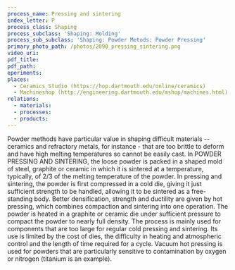```yaml
---
process_name: Pressing and sintering
index_letter: P
process_class: Shaping
process_subclass: 'Shaping: Molding'
process_sub_subclass: 'Shaping: Powder Metods: Powder Pressing'
primary_photo_path: /photos/2090_pressing_sintering.png
video_uri:
pdf_title:
pdf_path:
eperiments:
places:
  - Ceramics Studio (https://hop.dartmouth.edu/online/ceramics)
  - Machineshop (http://engineering.dartmouth.edu/mshop/machines.html)
relations:
  - materials:
  - processes:
  - products:
---
```


Powder methods have particular value in shaping difficult materials -- ceramics and refractory metals, for instance - that are too brittle to deform and have high melting temperatures so cannot be easily cast. In POWDER PRESSING AND SINTERING, the loose powder is packed in a shaped mold of steel, graphite or ceramic in which it is sintered at a temperature, typically, of 2/3 of the melting temperature of the powder. In pressing and sintering, the powder is first compressed in a cold die, giving it just sufficient strength to be handled, allowing it to be sintered as a free-standing body. Better densification, strength and ductility are given by hot pressing, which combines compaction and sintering into one operation. The powder is heated in a graphite or ceramic die under sufficient pressure to compact the powder to nearly full density. The process is mainly used for components that are too large for regular cold pressing and sintering. Its use is limited by the cost of dies, the difficulty in heating and atmospheric control and the length of time required for a cycle. Vacuum hot pressing is used for powders that are particularly sensitive to contamination by oxygen or nitrogen (titanium is an example).